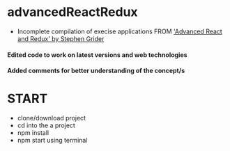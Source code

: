 # advancedReactRedux

- Incomplete compilation of execise applications FROM ['Advanced React and Redux' by Stephen Grider](https://www.udemy.com/full-stack-universal-react-with-redux-express-and-mongodb/)

#### Edited code to work on latest versions and web technologies
#### Added comments for better understanding of the concept/s
# START

- clone/download project
- cd into the a project
- npm install
- npm start using terminal
